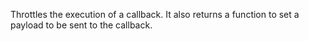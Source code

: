 Throttles the execution of a callback.
It also returns a function to set a payload to be sent to the callback.